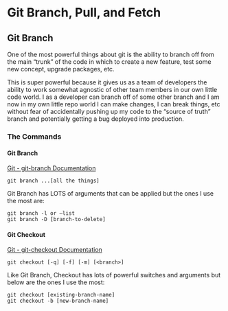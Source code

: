 # Git Branch, Pull, and Fetch
## Git Branch
One of the most powerful things about git is the ability to branch off from the main “trunk” of the code in which to create a new feature, test some new concept, upgrade packages, etc.

This is super powerful because it gives us as a team of developers the ability to work somewhat agnostic of other team members in our own little code world.  I as a developer can branch off of some other branch and I am now in my own little repo world I can make changes, I can break things, etc without fear of accidentally pushing up my code to the “source of truth” branch and potentially getting a bug deployed into production.

### The Commands
#### Git Branch
[Git - git-branch Documentation](https://git-scm.com/docs/git-branch)

```
git branch ...[all the things]
```

Git Branch has LOTS of arguments that can be applied but the ones I use the most are:
```
git branch -l or —list
git branch -D [branch-to-delete]
```

#### Git Checkout
[Git - git-checkout Documentation](https://git-scm.com/docs/git-checkout)

```
git checkout [-q] [-f] [-m] [<branch>]
```

Like Git Branch, Checkout has lots of powerful switches and arguments but below are the ones I use the most:

```
git checkout [existing-branch-name]
git checkout -b [new-branch-name]
```
